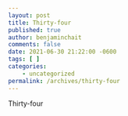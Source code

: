 ```yaml
---
layout: post
title: Thirty-four
published: true
author: benjaminchait
comments: false
date: 2021-06-30 21:22:00 -0600
tags: [ ]
categories:
    - uncategorized
permalink: /archives/thirty-four
---
```


Thirty-four
